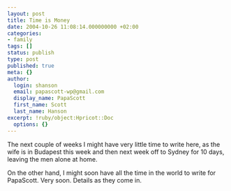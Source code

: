 ```yaml
---
layout: post
title: Time is Money
date: 2004-10-26 11:08:14.000000000 +02:00
categories:
- family
tags: []
status: publish
type: post
published: true
meta: {}
author:
  login: shanson
  email: papascott-wp@gmail.com
  display_name: PapaScott
  first_name: Scott
  last_name: Hanson
excerpt: !ruby/object:Hpricot::Doc
  options: {}
---
```

<p>The next couple of weeks I might have very little time to write here, as the wife is in Budapest this week and then next week off to Sydney for 10 days, leaving the men alone at home.</p>
<p>On the other hand, I might soon have all the time in the world to write for PapaScott. Very soon. Details as they come in.</p>

